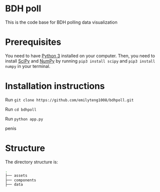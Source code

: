 # BDH poll

This is the code base for BDH polling data visualization

# Prerequisites

You need to have [Python 3](https://www.python.org/downloads/) installed on your computer. Then,
you need to install [SciPy](https://www.scipy.org/) and [NumPy](https://numpy.org/)
by running `pip3 install scipy` and `pip3 install numpy` in your terminal.

# Installation instructions

Run `git clone https://github.com/emilyteng1008/bdhpoll.git`

Run `cd bdhpoll`

Run `python app.py`

penis

# Structure

The directory structure is:

```bash
.
├── assets
├── components
├── data
```

